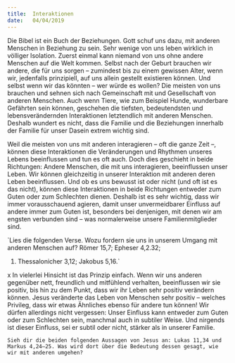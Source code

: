 ```yaml
---
title:  Interaktionen
date:   04/04/2019
---
```


Die Bibel ist ein Buch der Beziehungen. Gott schuf uns dazu, mit anderen Menschen in Beziehung zu sein. Sehr wenige von uns leben wirklich in völliger Isolation. Zuerst einmal kann niemand von uns ohne andere Menschen auf die Welt kommen. Selbst nach der Geburt brauchen wir andere, die für uns sorgen – zumindest bis zu einem gewissen Alter, wenn wir, jedenfalls prinzipiell, auf uns allein gestellt existieren können. Und selbst wenn wir das könnten – wer würde es wollen? Die meisten von uns brauchen und sehnen sich nach Gemeinschaft mit und Gesellschaft von anderen Menschen. Auch wenn Tiere, wie zum Beispiel Hunde, wunderbare Gefährten sein können, geschehen die tiefsten, bedeutendsten und lebensverändernden Interaktionen letztendlich mit anderen Menschen. Deshalb wundert es nicht, dass die Familie und die Beziehungen innerhalb der Familie für unser Dasein extrem wichtig sind.

Weil die meisten von uns mit anderen interagieren – oft die ganze Zeit –, können diese Interaktionen die Veränderungen und Rhythmen unseres Lebens beeinflussen und tun es oft auch. Doch dies geschieht in beide Richtungen: Andere Menschen, die mit uns interagieren, beeinflussen unser Leben. Wir können gleichzeitig in unserer Interaktion mit anderen deren Leben beeinflussen. Und ob es uns bewusst ist oder nicht (und oft ist es das nicht), können diese Interaktionen in beide Richtungen entweder zum Guten oder zum Schlechten dienen. Deshalb ist es sehr wichtig, dass wir immer vorausschauend agieren, damit unser unvermeidbarer Einfluss auf andere immer zum Guten ist, besonders bei denjenigen, mit denen wir am engsten verbunden sind – was normalerweise unsere Familienmitglieder sind.

`Lies die folgenden Verse. Wozu fordern sie uns in unserem Umgang mit anderen Menschen auf? Römer 15,7; Epheser 4,2.32;
1. Thessalonicher 3,12; Jakobus 5,16.`

x
In vielerlei Hinsicht ist das Prinzip einfach. Wenn wir uns anderen gegenüber nett, freundlich und mitfühlend verhalten, beeinflussen wir sie positiv, bis hin zu dem Punkt, dass wir ihr Leben sehr positiv verändern können. Jesus veränderte das Leben von Menschen sehr positiv – welches Privileg, dass wir etwas Ähnliches ebenso für andere tun können! Wir dürfen allerdings nicht vergessen: Unser Einfluss kann entweder zum Guten oder zum Schlechten sein, manchmal auch in subtiler Weise. Und nirgends ist dieser Einfluss, sei er subtil oder nicht, stärker als in unserer Familie.

`Sieh dir die beiden folgenden Aussagen von Jesus an: Lukas 11,34 und Markus 4,24–25. Was wird dort über die Bedeutung dessen gesagt, wie wir mit anderen umgehen?`
